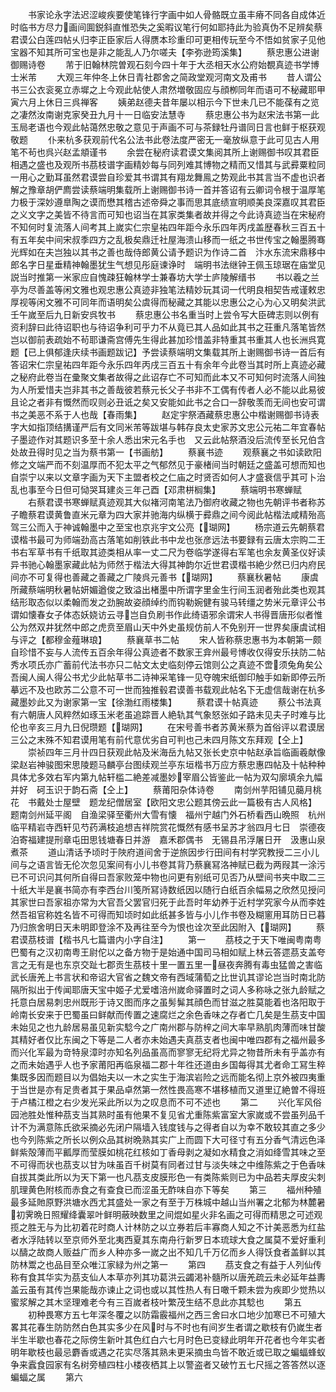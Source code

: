 <!-- { "loadSidebar": true } -->
　　书家论永字法迟涩峻疾要使笔锋行字画中如人骨骼既立虽丰瘠不同各自成体近时临书方尽力画间圎鋭斜直惟恐失之奚暇议笔行何如耶持此为验真伪不足辨矣蔡君谟公白莲四帖乆归李正臣家后人得赝本珍重印可更相传玩至今不悟如贫家子见他宝器不知其所可宝也是非之能乱人乃尔嗟夫【李弥逊筠溪集】
　　蔡忠惠公进谢御赐诗卷
　　芾于旧翰林院曽观石刻今四十年于大丞相天水公府始覩真迹书学博士米芾
　　大观三年仲冬上休日青社郡舍之简政堂观河南文及甫书
　　昔人谓公书三公衣衮冕立赤墀之上今观此帖使人肃然増敬固应与顔栁同年而语可不秘藏耶甲寅六月上休日三呉禅客
　　姨弟赵德夫昔年屡以相示今下世未几已不能葆有之览之凄然汝南谢克家癸丑九月十一日临安法慧寺
　　蔡忠惠公书为赵宋法书第一此玉局老语也今观此帖蔼然忠敬之意见于声画不可与茶録牡丹谱同日言也鲜于枢获观敬题
　　仆来杭多获观前代名公法书此卷法度严密无一毫放纵意于此可见古人用笔不茍也呉兴赵孟頫谨书
　　余尝在秘府读君谟文集阅其所上谢赐御书叹其君臣相遇之盛也及观所书茘枝谱字画精妙每与同列难其博物之精而又惜其与武彛粟粒同一用心之勤耳虽然君谟尝自珍爱其书谓其有翔龙舞鳯之势观此书其言当不虚也识者解之豫章胡俨廌尝读蔡端明集载所上谢赐御书诗一首并答诏有云卿词令根于温厚笔力极于深妙遵臯陶之谟而懋其稽古述帝舜之事而思其底绩宣明顺美良深嘉叹其君臣之义文字之美皆不待言而可知也诏当在其家类集者故并得之今此诗真迹当在宋秘府不知何时复流落人间考其上嵗实仁宗皇祐四年距今永乐四年丙戌盖歴春秋三百五十有五年矣中间宋叔季四方之乱极矣鼎迁社屋海溃山移而一纸之书世传宝之翰墨腾骞光辉如在夫岂独以其书之善也哉侍郎黄公请予题识为作诗二首　汴水东流宋鼎移中郎名字日星垂精神翰墨犹生气想见彤庭谏诤时　端明书法继钟王佩玉琼琚在庙堂见説当时推第一米家应自愧疎狂翰林学士兼春坊大学士庐陵解缙书
　　书以羲之兰亭为尽善盖等闲文雅也观忠惠公真迹非独笔法精妙玩其词一代明良相契告戒谨敕忠厚视等闲文雅不可同年而语明矣公虞得而秘藏之其能以忠惠公之心为心又明矣洪武壬午嵗至后九日新安呉牧书
　　蔡忠惠公书名重当时上尝令写大臣碑志则以例有资利辞曰此待诏职也与待诏争利可乎力不从竟已其人品如此其书之荘重凡落笔皆然岂以御前表疏始不茍耶谦斋宫傅先生得此甚加珍惜盖非特重其书重其人也长洲呉寛题【已上俱郁逢庆续书画题跋记】予尝读蔡端明文集载其所上谢赐御书诗一首后有答诏宋仁宗皇祐四年距今永乐四年丙戌三百五十有余年今此卷当其时所上真迹必藏之秘府此卷当在彚聚文集者故得之此诏存亡不可知而此本又不可知何时流落人间独为人所爱惜夫岂非其书之善哉彼若蔡元长父子书非不工偶有传者人必不能以此易彼且论之者非有慨然而叹则必丑诋之矣又安能如此书之合口一辞敬羡而无间也安可谓书之美恶不系于人也哉【春雨集】
　　赵定宇祭酒藏蔡忠惠公中楷谢赐御书诗表字大如指顶结搆谨严后有文同米芾等跋堪与韩存良太史家苏文忠公元祐二年宜春帖子墨迹作对其题识多至十余人悉出宋元名手也　又云此帖祭酒没后流传至长兄伯含处故丑得时见之当为蔡书第一【书画舫】
　　蔡襄书迹
　　观蔡襄之书如读欧阳修之文端严而不刻温厚而不犯太平之气郁然见于豪楮间当时朝廷之盛盖可想而知也自崇宁以来以文章字画为天下主盟者校之仁庙之时贤否如何人才盛衰信乎其可卜治乱也事至今日但可恸哭耳建炎三年己酉【邓肃栟榈集】
　　蔡端明书寒蝉赋
　　右蔡君谟书寒蝉赋真迹观其大似褚河南笔法乃御府收藏之物也先朝评书者称苏子瞻蔡君谟黄鲁直米元章为四大家并驰海内纵横于彛鼎之间今阅此帖楷法咸精殆高驾三公而入于神诚翰墨中之至宝也京兆宇文公亮【瑚网】
　　杨宗道云先朝蔡君谟楷书最可为师端劲高古落笔如削铁此书中龙也张彦远法书要録有云唐太宗购二王书右军草书有千纸取其迹类相从率一丈二尺为卷临学遂得右军笔也余友黄圣仪好读异书驰心翰墨家藏此帖为师然于楷法大得其神韵尔近世君谟楷书絶少然已归内府民间亦不可复得也善藏之善藏之广陵呉元善书【瑚网】
　　蔡襄秋暑帖
　　康虞所藏蔡端明秋暑帖妍媚遒俊之致溢出楮墨中所谓字里金生行间玉润者殆此类也观其结形取态似以柔翰而发之劲腕故姿顔绰约而钩勒婉健有骏马转缰之势米元章评公书谓如懐春女子体态妖娆访云寻岂自负刷书作此绮语邪余谓宋人书得晋唐形似者惟公为然双井犹然中郎之虎贲至眉山天中外史虽规仿前人不免别开一世界矣康虞试相与评之【都穆金薤琳琅】
　　蔡襄草书二帖
　　宋人皆称蔡忠惠书为本朝第一颇自珍惜不妄与人流传五百余年得公真迹者不数家王弇州最号博收仅得安乐扶防二帖秀水项氏亦广蓄前代法书亦只二帖文太史临刻停云馆则公之真迹不啻须兔角矣公吾闽人闽人得公书尤少此帖草书二诗神采笔锋一见夺魄宋纸御印触手如新即停云所摹远不及也欧苏二公意不可一世而独推毂君谟善书载观此帖名下无虚信哉谢在杭多藏墨妙此又为谢家第一宝【徐渤红雨楼集】
　　蔡君谟十帖真迹
　　蔡公书法真有六朝唐人风粹然如琢玉米老虽追踪晋人絶轨其气象怒张如子路未见夫子时难与比伦也辛亥三月九日倪瓒题【瑚网】
　　在宋号善书者苏黄米蔡为首俗评以君谟居三公之末殊不知君谟用笔有前代意优劣自可判也己未四月陈文东拜观【仝上】
　　崇祯四年三月卄四日获观此帖及米海岳九帖又张长史京中帖赵承旨临画羲献像梁赵岩神骏图宋思陵题马麟亭台图续观兰亭东垣楷书万应方蔡忠惠四帖及十帖种种具体尤多效右军内第九帖轩槛二絶差减墨妙宰眉公皆鉴此一帖为双勾廓填余九幅并好　砢玉识于韵石斋【仝上】
　　蔡莆阳杂体诗卷
　　南剑州芋阳铺见﨟月桃花　书戴处士屋壁　题龙纪僧居室【欧阳文忠公题其傍云此一篇极有古人风格】　题南剑州延平阁　自渔梁驿至衢州大雪有懐　福州宁越门外石桥看西山晩照　杭州临平精岩寺西轩见芍药满枝追想吉祥院赏花慨然有感书呈苏才翁四月七日　崇德夜泊寄福建提刑章屯田思钱塘春日并游　嘉禾郡偶书　无锡县吊浮屠日开　汲惠山泉煮茶
　　道山清话予顷时于陜府道间舍于逆旅因步行田间有村学究教授二三小儿间与之语言皆无伦次忽见案间有小儿书卷其背乃蔡襄冩洛神赋已截为两叚其一涂污已不可识问其何所自得曰吾家败笼中物也问更有别纸可见否乃从壁间书夹中取二三十纸大半是襄书简亦有李西台川笺所冩诗数纸因以随行白纸百余幅易之欣然见授问其家世曰吾家祖亦常为大官吾父罢官归死于此吾时年幼养于近村学究家今从而李姓然吾祖官称姓名皆不可得而知顷时如此纸甚多皆与小儿作书卷及糊窻用耳防日已暮乃归旅舍明日天未明即登涂不及再往至今为恨也诠次至此因附入【瑚网】
　　蔡君谟茘枝谱【楷书凡七篇谱内小字自注】
　　第一
　　茘枝之于天下唯闽粤南粤巴蜀有之汉初南粤王尉佗以之备方物于是始通中国司马相如赋上林云答遝茘支盖夸言之无有是也东京交趾七郡贡生茘枝十里一置五里一昼夜奔腾有毒虫猛兽之害临武长唐羌上书言状和帝诏大官省之魏文帝有西域蒲萄之比世讥其谬论岂当时南北防隔所拟出于传闻耶唐天宝中姬子尤爱嗜涪州嵗命驿置时之词人多称咏之张九龄赋之托意白居易刺忠州既形于诗又图而序之虽髣髴其顔色而甘滋之胜莫能着也洛阳取于岭南长安来于巴蜀虽曰鲜献而传置之速腐烂之余色香味之存者亡几矣是生茘支中国未始见之也九龄居易虽见新实騐今之广南州郡与防梓之间大率早熟肌肉薄而味甘酸其精好者仅比东闽之下等是二人者亦未始遇夫真茘支者也闽中唯四郡有之福州最多而兴化军最为竒特泉漳时亦知名列品虽高而寥寥无纪将尤异之物昔所未有乎盖亦有之而未始遇乎人也予家莆阳再临泉福二郡十年徃还道由乡国每得其尤者命工冩生稡集既多因而题目以为倡始夫以一木之实生于海滨岩险之远而能名彻上京外被四夷重于当世是亦有足贵者其于果品卓然第一然性畏高寒不堪移植而又道里辽絶曽不得班于卢橘江橙之右少发光采此所以为之叹息而不可不述也
　　第二
　　兴化军风俗园池胜处惟种茘支当其熟时虽有他果不复见省尤重陈紫富室大家嵗或不尝虽列品千计不为满意陈氏欲采摘必先闭户隔墙入钱度钱与之得者自以为幸不敢较其直之多少也今列陈紫之所长以例众品其树晩熟其实广上而圆下大可径寸有五分香气清远色泽鲜紫殻薄而平瓤厚而莹膜如桃花红核如丁香母剥之凝如水精食之消如绛雪其味之至不可得而状也茘支以甘为味虽百千树莫有同者过甘与淡失味之中维陈紫之于色香味自拔其类此所以为天下第一也凡茘支皮膜形色一有类陈紫则已为中品若夫厚皮尖刺肌理黄色附核而赤食之有查食已而涩虽无酢味自亦下等矣
　　第三
　　福州种殖最多延貤原野洪塘水西尤其盛处一家之有至于万株城中越山当州署之北郁为林麓暑初霁晩日照耀绛囊翠叶鲜明蔽映数里之间焜如星火非名画之可得而精思之可述观揽之胜无与为比初着花时商人计林防之以立券若后丰寡商人知之不计美恶悉为红盐者水浮陆转以至京师外至北夷西夏其东南舟行新罗日本琉球大食之属莫不爱好重利以醻之故商人贩益广而乡人种亦多一嵗之出不知几千万亿而乡人得饫食者盖鲜以其防林鬻之也品目至众唯江家緑为州之第一
　　第四
　　茘支食之有益于人列仙传称有食其华实为茘支仙人本草亦列其功葛洪云蠲渇补髓所以唐羌疏云未必延年益夀盖云虽有其传岂果能哉亦谏止之词也或以其性热人有日噉千颗未尝为疾即少觉热以蜜浆解之其木坚理难老今有三百嵗者枝叶繁茂生结不息此亦其騐也
　　第五
　　初种畏寒方五七年深冬覆之以防霜霰福州之西三舍曰水口地少加寒已不可殖大畧其花春生防防然白色其实多少在风时与不时也有间岁生者谓之歇枝有仍嵗生者半生半歇也春花之际傍生新叶其色红白六七月时色已变緑此明年开花者也今年实者明年歇枝也最忌麝香或遇之花实尽落其熟未更采摘虫鸟皆不敢近或已取之蝙蝠蜂蚁争来蠧食园家有名树旁植四柱小楼夜栖其上以警盗者又破竹五七尺摇之答答然以逐蝙蝠之属
　　第六
